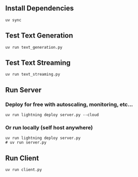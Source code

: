 ## Install Dependencies
`uv sync`

## Test Text Generation
`uv run text_generation.py`

## Test Text Streaming
`uv run text_streaming.py`


## Run Server
### Deploy for free with autoscaling, monitoring, etc...
`uv run lightning deploy server.py --cloud`

### Or run locally (self host anywhere)
```
uv run lightning deploy server.py
# uv run server.py
```

## Run Client
`uv run client.py`
